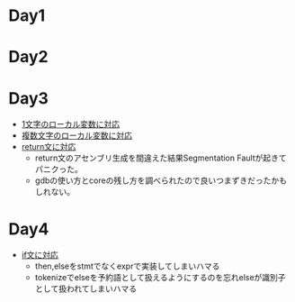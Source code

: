 # Day1

# Day2

# Day3
* [1文字のローカル変数に対応](https://github.com/ktact/pugcc/commit/ae185c1cef56093284ce5d97ba9d49535c89a6fc)
* [複数文字のローカル変数に対応](https://github.com/ktact/pugcc/commit/eee141a9e8a2e32e9b3a8c40131f5caad3058d27)
* [return文に対応](https://github.com/ktact/pugcc/commit/f465eb28f15d7b6459b882438c0188844c659f20)
  * return文のアセンブリ生成を間違えた結果Segmentation Faultが起きてパニクった。
  * gdbの使い方とcoreの残し方を調べられたので良いつまずきだったかもしれない。
# Day4
* [if文に対応](https://github.com/ktact/pugcc/commit/80eed3f1aa30ecb38fe3bd8356d78fbf42860487)
  * then,elseをstmtでなくexprで実装してしまいハマる
  * tokenizeでelseを予約語として扱えるようにするのを忘れelseが識別子として扱われてしまいハマる
